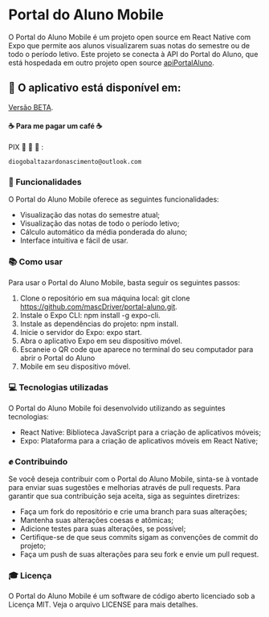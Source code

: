 # Portal do Aluno Mobile

O Portal do Aluno Mobile é um projeto open source em React Native com Expo que permite aos alunos visualizarem suas notas do semestre ou de todo o período letivo. Este projeto se conecta à API do Portal do Aluno, que está hospedada em outro projeto open source [apiPortalAluno](https://github.com/mascDriver/apiPortalAluno).


## :iphone:	 O aplicativo está disponível em:
[Versão BETA](https://github.com/mascDriver/portal-aluno/releases/tag/0.0.1).

#### :coffee: Para me pagar um café :coffee:
PIX :money_with_wings: :money_with_wings: :money_with_wings: : 
```
diogobaltazardonascimento@outlook.com
```

### :rocket: Funcionalidades

O Portal do Aluno Mobile oferece as seguintes funcionalidades:

* Visualização das notas do semestre atual;
* Visualização das notas de todo o período letivo;
* Cálculo automático da média ponderada do aluno;
* Interface intuitiva e fácil de usar.


### :books: Como usar

Para usar o Portal do Aluno Mobile, basta seguir os seguintes passos:

1. Clone o repositório em sua máquina local: git clone https://github.com/mascDriver/portal-aluno.git.
2. Instale o Expo CLI: npm install -g expo-cli.
3. Instale as dependências do projeto: npm install.
4. Inicie o servidor do Expo: expo start.
5. Abra o aplicativo Expo em seu dispositivo móvel.
6. Escaneie o QR code que aparece no terminal do seu computador para abrir o Portal do Aluno
7. Mobile em seu dispositivo móvel.


### :computer: Tecnologias utilizadas


O Portal do Aluno Mobile foi desenvolvido utilizando as seguintes tecnologias:

* React Native: Biblioteca JavaScript para a criação de aplicativos móveis;
* Expo: Plataforma para a criação de aplicativos móveis em React Native;


### :fist: Contribuindo

Se você deseja contribuir com o Portal do Aluno Mobile, sinta-se à vontade para enviar suas sugestões e melhorias através de pull requests. Para garantir que sua contribuição seja aceita, siga as seguintes diretrizes:

* Faça um fork do repositório e crie uma branch para suas alterações;
* Mantenha suas alterações coesas e atômicas;
* Adicione testes para suas alterações, se possível;
* Certifique-se de que seus commits sigam as convenções de commit do projeto;
* Faça um push de suas alterações para seu fork e envie um pull request.

### :mortar_board: Licença

O Portal do Aluno Mobile é um software de código aberto licenciado sob a Licença MIT. Veja o arquivo LICENSE para mais detalhes.
